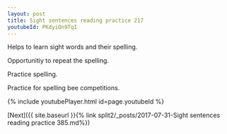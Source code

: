 ```yaml
---
layout: post
title: Sight sentences reading practice 217
youtubeId: PKdyiOn9TqI
---
```

 
 
Helps to learn sight words and their spelling.

Opportunitiy to repeat the spelling. 

Practice spelling. 
 
Practice for spelling bee competitions. 
 
{% include youtubePlayer.html id=page.youtubeId %}
 
 

[Next]({{ site.baseurl }}{% link  split2/_posts/2017-07-31-Sight sentences reading practice 385.md%})
 

